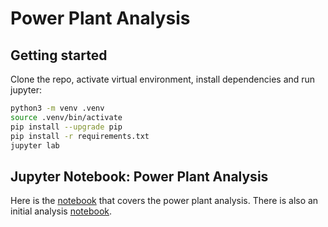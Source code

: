 # Power Plant Analysis

## Getting started

Clone the repo, activate virtual environment, install dependencies and run jupyter:

```bash
python3 -m venv .venv
source .venv/bin/activate
pip install --upgrade pip
pip install -r requirements.txt
jupyter lab
```

## Jupyter Notebook: Power Plant Analysis

Here is the [notebook](./power_plants_task.ipynb) that covers the power plant analysis. There is also an initial analysis [notebook](./initial_analysis.ipynb).
